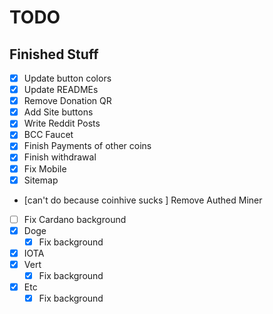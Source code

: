 # TODO

## Finished Stuff
- [X] Update button colors
- [X] Update READMEs
- [X] Remove Donation QR
- [X] Add Site buttons
- [X] Write Reddit Posts
- [X] BCC Faucet
- [X] Finish Payments of other coins
- [X] Finish withdrawal
- [X] Fix Mobile
- [X] Sitemap
- [can't do because coinhive sucks ] Remove Authed Miner
- [ ] Fix Cardano background
- [X] Doge
    - [x] Fix background
- [X] IOTA
- [X] Vert
   - [X] Fix background
- [X] Etc
    - [X] Fix background
